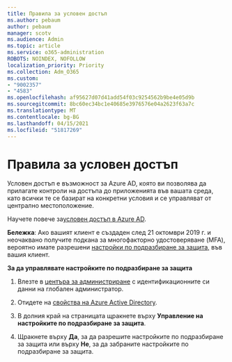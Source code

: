 ```yaml
---
title: Правила за условен достъп
ms.author: pebaum
author: pebaum
manager: scotv
ms.audience: Admin
ms.topic: article
ms.service: o365-administration
ROBOTS: NOINDEX, NOFOLLOW
localization_priority: Priority
ms.collection: Adm_O365
ms.custom:
- "9002357"
- "4583"
ms.openlocfilehash: af95627d07d41add54f03c9254562b9be4e05d9b
ms.sourcegitcommit: 8bc60ec34bc1e40685e3976576e04a2623f63a7c
ms.translationtype: MT
ms.contentlocale: bg-BG
ms.lasthandoff: 04/15/2021
ms.locfileid: "51817269"
---
```

# <a name="conditional-access-policies"></a>Правила за условен достъп

Условен достъп е възможност за Azure AD, която ви позволява да прилагате контроли на достъпа до приложенията във вашата среда, като всички те се базират на конкретни условия и се управляват от централно местоположение.

Научете повече за[условен достъп в Azure AD](https://docs.microsoft.com/azure/active-directory/conditional-access/).  

**Бележка**: Ако вашият клиент е създаден след 21 октомври 2019 г. и неочаквано получите подкана за многофакторно удостоверяване (MFA), вероятно имате разрешени [настройки по подразбиране за защита,](https://aka.ms/securitydefaults) във вашия клиент.

**За да управлявате настройките по подразбиране за защита**

1. Влезте в [центъра за администриране](https://go.microsoft.com/fwlink/p/?linkid=834822) с идентификационните си данни на глобален администратор.

2. Отидете на [свойства на Azure Active Directory](https://portal.azure.com/#blade/Microsoft_AAD_IAM/ActiveDirectoryMenuBlade/Properties).

3. В долния край на страницата щракнете върху **Управление на настройките по подразбиране за защита**.

4. Щракнете върху **Да**, за да разрешите настройките по подразбиране за защита или върху **Не**, за да забраните настройките по подразбиране за защита.
